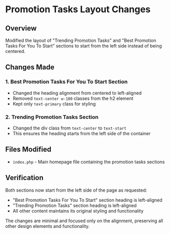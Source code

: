 # Promotion Tasks Layout Changes

## Overview
Modified the layout of "Trending Promotion Tasks" and "Best Promotion Tasks For You To Start" sections to start from the left side instead of being centered.

## Changes Made

### 1. Best Promotion Tasks For You To Start Section
- Changed the heading alignment from centered to left-aligned
- Removed `text-center w-100` classes from the h2 element
- Kept only `text-primary` class for styling

### 2. Trending Promotion Tasks Section
- Changed the div class from `text-center` to `text-start`
- This ensures the heading starts from the left side of the container

## Files Modified
- `index.php` - Main homepage file containing the promotion tasks sections

## Verification
Both sections now start from the left side of the page as requested:
- "Best Promotion Tasks For You To Start" section heading is left-aligned
- "Trending Promotion Tasks" section heading is left-aligned
- All other content maintains its original styling and functionality

The changes are minimal and focused only on the alignment, preserving all other design elements and functionality.
